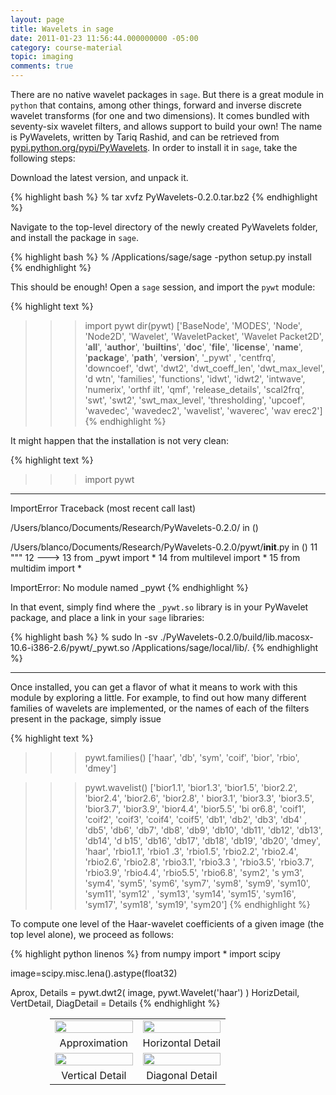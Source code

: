 ```yaml
---
layout: page
title: Wavelets in sage
date: 2011-01-23 11:56:44.000000000 -05:00
category: course-material
topic: imaging
comments: true
---
```


There are no native wavelet packages in `sage`.  But there is a great module in `python` that contains, among other things, forward and inverse discrete wavelet transforms (for one and two dimensions).  It comes bundled with seventy-six wavelet filters, and allows support to build your own!   The name is PyWavelets, written by Tariq Rashid, and can be retrieved from <a href="http://pypi.python.org/pypi/PyWavelets/">pypi.python.org/pypi/PyWavelets</a>.  In order to install it in `sage`, take the following steps:

Download the latest version, and unpack it.

{% highlight bash %}
% tar xvfz PyWavelets-0.2.0.tar.bz2
{% endhighlight %}

Navigate to the top-level directory of the newly created PyWavelets folder, and install the package in `sage`.

{% highlight bash %}
% /Applications/sage/sage -python setup.py install
{% endhighlight %}

This should be enough!  Open a `sage` session, and import the `pywt` module:

{% highlight text %}
>>> import pywt
>>> dir(pywt)
['BaseNode', 'MODES', 'Node', 'Node2D', 'Wavelet', 'WaveletPacket', 'Wavelet
Packet2D', '__all__', '__author__', '__builtins__', '__doc__', '__file__',
'__license__', '__name__', '__package__', '__path__', '__version__', '_pywt'
, 'centfrq', 'downcoef', 'dwt', 'dwt2', 'dwt_coeff_len', 'dwt_max_level', 'd
wtn', 'families', 'functions', 'idwt', 'idwt2', 'intwave', 'numerix', 'orthf
ilt', 'qmf', 'release_details', 'scal2frq', 'swt', 'swt2', 'swt_max_level',
'thresholding', 'upcoef', 'wavedec', 'wavedec2', 'wavelist', 'waverec', 'wav
erec2']
{% endhighlight %}

It might happen that the installation is not very clean:

{% highlight text %}
>>> import pywt
---------------------------------------------------------------------------
ImportError                               Traceback (most recent call last)

/Users/blanco/Documents/Research/PyWavelets-0.2.0/ in ()

/Users/blanco/Documents/Research/PyWavelets-0.2.0/pywt/__init__.py in ()
     11 """
     12
---> 13 from _pywt import *
     14 from multilevel import *
     15 from multidim import *

ImportError: No module named _pywt
{% endhighlight %}

In that event, simply find where the `_pywt.so` library is in your PyWavelet package, and place a link in your `sage` libraries:

{% highlight bash %}
% sudo ln -sv ./PyWavelets-0.2.0/build/lib.macosx-10.6-i386-2.6/pywt/_pywt.so /Applications/sage/local/lib/.
{% endhighlight %}

<hr />

Once installed, you can get a flavor of what it means to work with this module by exploring a little.  For example, to find out how many different families of wavelets are implemented, or the names of each of the filters present in the package, simply issue

{% highlight text %}
>>> pywt.families()
['haar', 'db', 'sym', 'coif', 'bior', 'rbio', 'dmey']

>>> pywt.wavelist()
['bior1.1', 'bior1.3', 'bior1.5', 'bior2.2', 'bior2.4', 'bior2.6', 'bior2.8', '
bior3.1', 'bior3.3', 'bior3.5', 'bior3.7', 'bior3.9', 'bior4.4', 'bior5.5', 'bi
or6.8', 'coif1', 'coif2', 'coif3', 'coif4', 'coif5', 'db1', 'db2', 'db3', 'db4'
, 'db5', 'db6', 'db7', 'db8', 'db9', 'db10', 'db11', 'db12', 'db13', 'db14', 'd
b15', 'db16', 'db17', 'db18', 'db19', 'db20', 'dmey', 'haar', 'rbio1.1', 'rbio1
.3', 'rbio1.5', 'rbio2.2', 'rbio2.4', 'rbio2.6', 'rbio2.8', 'rbio3.1', 'rbio3.3
', 'rbio3.5', 'rbio3.7', 'rbio3.9', 'rbio4.4', 'rbio5.5', 'rbio6.8', 'sym2', 's
ym3', 'sym4', 'sym5', 'sym6', 'sym7', 'sym8', 'sym9', 'sym10', 'sym11', 'sym12'
, 'sym13', 'sym14', 'sym15', 'sym16', 'sym17', 'sym18', 'sym19', 'sym20']
{% endhighlight %}

To compute one level of the Haar-wavelet coefficients of a given image (the top level alone), we proceed as follows:

{% highlight python linenos %}
from numpy import *
import scipy

image=scipy.misc.lena().astype(float32)

Aprox, Details = pywt.dwt2( image, pywt.Wavelet('haar') )
HorizDetail, VertDetail, DiagDetail = Details
{% endhighlight %}

<table style="width:75%;border-width:0;margin-left:auto;margin-right:auto;">
<tbody>
<tr>
<td style="width:50%;border-width:0;"><img src="https://i0.wp.com/farm6.static.flickr.com/5090/5380674347_bf597e9638_o_d.png" alt="" width="100%" /></td>
<td style="width:50%;border-width:0;"><img src="https://i0.wp.com/farm6.static.flickr.com/5164/5381268874_74d710da83_o_d.png" alt="" width="100%" /></td>
</tr>
<tr>
<td style="width:50%;text-align:center;border-width:0;">Approximation</td>
<td style="width:50%;text-align:center;border-width:0;">Horizontal Detail</td>
</tr>
<tr>
<td style="width:50%;border-width:0;"><img src="https://i0.wp.com/farm6.static.flickr.com/5124/5381268740_d1005150e7_o_d.png" alt="" width="100%" /></td>
<td style="width:50%;border-width:0;"><img src="https://i0.wp.com/farm6.static.flickr.com/5164/5381277076_7b1d2eb5a7_o_d.png" alt="" width="100%" /></td>
</tr>
<tr>
<td style="width:50%;text-align:center;border-width:0;">Vertical Detail</td>
<td style="width:50%;text-align:center;border-width:0;">Diagonal Detail</td>
</tr>
</tbody>
</table>
